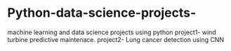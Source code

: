 # Python-data-science-projects-
 machine learning and data science projects using python
project1- wind turbine predictive maintenace.
project2- Lung cancer detection using CNN
 

